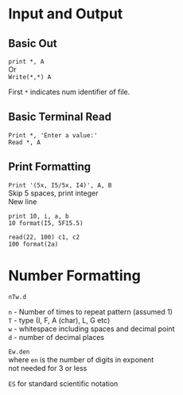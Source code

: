 # Input and Output

## Basic Out

`print *, A`   
Or    
`Write(*,*) A`

First `*` indicates num identifier of file.

## Basic Terminal Read

````
Print *, 'Enter a value:'
Read *, A
````

## Print Formatting

`Print '(5x, I5/5x, I4)', A, B`    
Skip 5 spaces, print integer    
New line

````
print 10, i, a, b
10 format(I5, 5F15.5)

read(22, 100) c1, c2
100 format(2a)
````

# Number Formatting

`nTw.d`

`n` - Number of times to repeat pattern (assumed 1)    
`T` - type (I, F, A (char), L, G etc)    
`w` - whitespace including spaces and decimal point     
`d` - number of decimal places

`Ew.den`     
where `en` is the number of digits in exponent    
not needed for 3 or less

`ES` for standard scientific notation